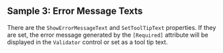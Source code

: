 ## Sample 3: Error Message Texts

There are the `ShowErrorMessageText` and `SetToolTipText` properties. If they are set, the error message generated by the `[Required]` attribute
will be displayed in the `Validator` control or set as a tool tip text.